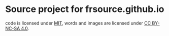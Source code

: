 # Source project for frsource.github.io

code is licensed under [MIT](https://github.com/FRSOURCE/FRSource.github.io/blob/dev/LICENSE),
words and images are licensed under [CC BY-NC-SA 4.0](https://creativecommons.org/licenses/by-nc-sa/4.0/).
